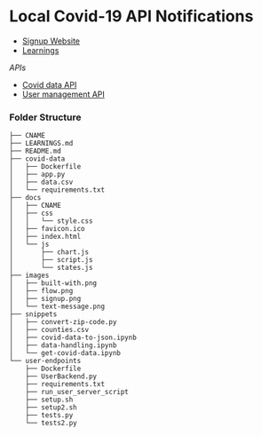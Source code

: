 # Local Covid-19 API Notifications

- [Signup Website](https://kaisiebenrock.com/backend-project/)
- [Learnings](./LEARNINGS.md)



*APIs*

- [Covid data API](./covid-data)
- [User management API](./user-endpoints)



### Folder Structure

```
├── CNAME
├── LEARNINGS.md
├── README.md
├── covid-data
│   ├── Dockerfile
│   ├── app.py
│   ├── data.csv
│   └── requirements.txt
├── docs
│   ├── CNAME
│   ├── css
│   │   └── style.css
│   ├── favicon.ico
│   ├── index.html
│   └── js
│       ├── chart.js
│       ├── script.js
│       └── states.js
├── images
│   ├── built-with.png
│   ├── flow.png
│   ├── signup.png
│   └── text-message.png
├── snippets
│   ├── convert-zip-code.py
│   ├── counties.csv
│   ├── covid-data-to-json.ipynb
│   ├── data-handling.ipynb
│   └── get-covid-data.ipynb
└── user-endpoints
    ├── Dockerfile
    ├── UserBackend.py
    ├── requirements.txt
    ├── run_user_server_script
    ├── setup.sh
    ├── setup2.sh
    ├── tests.py
    └── tests2.py
```

